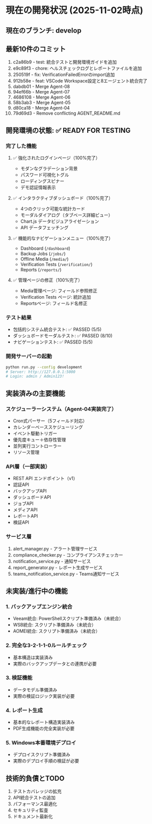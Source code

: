 # 現在の開発状況 (2025-11-02時点)

## 現在のブランチ: develop

## 最新10件のコミット
1. c2a86b9 - test: 統合テストと開発環境ガイドを追加
2. e9c89f3 - chore: ヘルスチェックログとレポートファイルを追加
3. 250519f - fix: VerificationFailedErrorのimport追加
4. 912b58e - feat: VSCode Workspace設定と8エージェント統合完了
5. dabdb01 - Merge Agent-08
6. 94ef66b - Merge Agent-07
7. 4686108 - Merge Agent-06
8. 58b3ab3 - Merge Agent-05
9. d80ca18 - Merge Agent-04
10. 79d69d3 - Remove conflicting AGENT_README.md

## 開発環境の状態: ✅ READY FOR TESTING

### 完了した機能
1. ✅ 強化されたログインページ（100%完了）
   - モダンなグラデーション背景
   - パスワード可視化トグル
   - ローディングスピナー
   - デモ認証情報表示

2. ✅ インタラクティブダッシュボード（100%完了）
   - 4つのクリック可能な統計カード
   - モーダルダイアログ（タブベース詳細ビュー）
   - Chart.js データビジュアライゼーション
   - API データフェッチング

3. ✅ 機能的なナビゲーションメニュー（100%完了）
   - Dashboard (`/dashboard`)
   - Backup Jobs (`/jobs/`)
   - Offline Media (`/media/`)
   - Verification Tests (`/verification/`)
   - Reports (`/reports/`)

4. ✅ 管理ページの修正（100%完了）
   - Media管理ページ: フィールド参照修正
   - Verification Tests ページ: 統計追加
   - Reportsページ: フィールド名修正

### テスト結果
- 包括的システム統合テスト: ✅ PASSED (5/5)
- ダッシュボードモーダルテスト: ✅ PASSED (8/10)
- ナビゲーションテスト: ✅ PASSED (5/5)

### 開発サーバーの起動
```bash
python run.py --config development
# Server: http://127.0.0.1:5000
# Login: admin / Admin123!
```

## 実装済みの主要機能

### スケジューラーシステム（Agent-04実装完了）
- Cron式パーサー（5フィールド対応）
- カレンダーベーススケジューリング
- イベント駆動トリガー
- 優先度キュー＋依存性管理
- 並列実行コントローラー
- リソース管理

### API層（一部実装）
- REST API エンドポイント（v1）
- 認証API
- バックアップAPI
- ダッシュボードAPI
- ジョブAPI
- メディアAPI
- レポートAPI
- 検証API

### サービス層
1. alert_manager.py - アラート管理サービス
2. compliance_checker.py - コンプライアンスチェッカー
3. notification_service.py - 通知サービス
4. report_generator.py - レポート生成サービス
5. teams_notification_service.py - Teams通知サービス

## 未実装/進行中の機能

### 1. バックアップエンジン統合
- Veeam統合: PowerShellスクリプト準備済み（未統合）
- WSB統合: スクリプト準備済み（未統合）
- AOMEI統合: スクリプト準備済み（未統合）

### 2. 完全な3-2-1-1-0ルールチェック
- 基本構造は実装済み
- 実際のバックアップデータとの連携が必要

### 3. 検証機能
- データモデル準備済み
- 実際の検証ロジック実装が必要

### 4. レポート生成
- 基本的なレポート構造実装済み
- PDF生成機能の完全実装が必要

### 5. Windows本番環境デプロイ
- デプロイスクリプト準備済み
- 実際のデプロイ手順の検証が必要

## 技術的負債とTODO
1. テストカバレッジの拡充
2. API統合テストの追加
3. パフォーマンス最適化
4. セキュリティ監査
5. ドキュメント最新化
